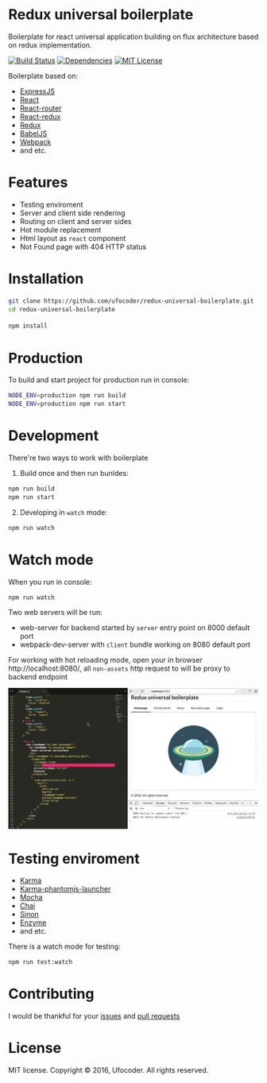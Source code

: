 Redux universal boilerplate
===========================

Boilerplate for react universal application building on flux architecture based on redux implementation.

[![Build Status](https://travis-ci.org/ufocoder/redux-universal-boilerplate.svg?branch=master)](https://travis-ci.org/ufocoder/redux-universal-boilerplate)
[![Dependencies](https://david-dm.org/ufocoder/redux-universal-boilerplate.svg)](https://david-dm.org/ufocoder/redux-universal-boilerplate)
[![MIT License](https://img.shields.io/npm/l/check-dependencies.svg?style=flat-square)](http://opensource.org/licenses/MIT)

Boilerplate based on:

* [ExpressJS](http://expressjs.com)
* [React](https://github.com/reactjs/)
* [React-router](https://github.com/reactjs/react-router)
* [React-redux](https://github.com/reactjs/react-redux)
* [Redux](https://github.com/reactjs/redux)
* [BabelJS](https://babeljs.io)
* [Webpack](https://webpack.github.io/)
* and etc.

# Features

* Testing enviroment
* Server and client side rendering
* Routing on client and server sides
* Hot module replacement
* Html layout as `react` component
* Not Found page with 404 HTTP status

# Installation

```bash
git clone https://github.com/ufocoder/redux-universal-boilerplate.git
cd redux-universal-boilerplate

npm install
```

# Production

To build and start project for production run in console:

```bash
NODE_ENV=production npm run build
NODE_ENV=production npm run start
```

# Development

There're two ways to work with boilerplate

1) Build once and then run bunldes:

```bash
npm run build
npm run start
```

2) Developing in `watch` mode:

```bash
npm run watch
```

# Watch mode

When you run in console:

```bash
npm run watch
```

Two web servers will be run:

  * web-server for backend started by `server` entry point on 8000 default port
  * webpack-dev-server with `client` bundle working on 8080 default port

For working with hot reloading mode, open your in browser http://localhost:8080/, all `non-assets` http request to will be proxy to backend endpoint

![Example of hot reload mode](docs/examle-hrm.gif)

# Testing enviroment

* [Karma](https://karma-runner.github.io/)
* [Karma-phantomjs-launcher](https://github.com/karma-runner/karma-phantomjs-launcher)
* [Mocha](https://mochajs.org/)
* [Chai](http://chaijs.com/)
* [Sinon](http://sinonjs.org/)
* [Enzyme](https://github.com/airbnb/enzyme)
* and etc.

There is a watch mode for testing:

```bash
npm run test:watch
```

# Contributing

I would be thankful for your [issues](https://github.com/ufocoder/redux-universal-boilerplate/issues) and [pull requests](https://github.com/ufocoder/redux-universal-boilerplate/pulls)

# License

MIT license. Copyright © 2016, Ufocoder. All rights reserved.
